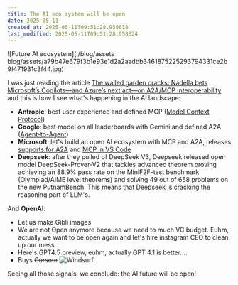 ```yaml
---
title: The AI eco system will be open
date: 2025-05-11
created_at: 2025-05-11T09:51:28.958618
last_modified: 2025-05-11T09:51:28.958624
---
```


![Future AI ecosystem](./blog/assets
blog/assets/a79b47e679f3b1e93e1d2a2aadbb3461875225293794331ce2b9f471931c3f44.jpg)

I was just reading the article [The walled garden cracks: Nadella bets Microsoft’s Copilots—and Azure’s next act—on A2A/MCP interoperability](https://search.app/6hpcF) and this is how I see what's happening in the AI landscape:

- **Antropic**: best user experience and defined MCP ([Model Context Protocol](https://modelcontextprotocol.io/introduction))
- **Google**: best model on all leaderboards with Gemini and defined A2A ([Agent-to-Agent](https://developers.googleblog.com/en/a2a-a-new-era-of-agent-interoperability/))
- **Microsoft**: let's build an open AI ecosystem with MCP and A2A, releases [supports for A2A](https://www.microsoft.com/en-us/microsoft-cloud/blog/2025/05/07/empowering-multi-agent-apps-with-the-open-agent2agent-a2a-protocol/?utm_source=chatgpt.com) and [MCP in VS Code](https://code.visualstudio.com/docs/copilot/chat/mcp-servers)
- **Deepseek**: after they pulled of DeepSeek V3, Deepseek released open model DeepSeek-Prover-V2 that tackles advanced theorem proving achieving an 88.9% pass rate on the MiniF2F-test benchmark (Olympiad/AIME level theorems) and solving 49 out of 658 problems on the new PutnamBench. This means that Deepseek is cracking the reasoning part of LLM's.

And **OpenAI**:

- Let us make Gibli images
- We are not Open anymore because we need to much VC budget. Euhm, actually we want to be open again and let's hire instagram CEO to clean up our mess
- Here's GPT4.5 preview, euhm, actually GPT 4.1 is better....
- Buys ~~Cursour~~ ![Windsurf]([url](url))

Seeing all those signals, we conclude: the AI future will be open!